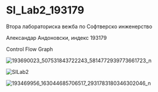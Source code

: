 # SI_Lab2_193179
Втора лабораториска вежба по Софтверско инженерство

Александар Андоновски, индекс 193179

Control Flow Graph

![193690023_507531843722243_5814772939773661723_n](https://user-images.githubusercontent.com/82409654/120229110-c1396800-c24c-11eb-843b-f7a618e5ceaa.png)


![SILab2](https://user-images.githubusercontent.com/82409654/120229111-c3032b80-c24c-11eb-877c-2bc6f21c8b28.png)


![193469956_163044685706517_2931783180346302046_n](https://user-images.githubusercontent.com/82409654/120229113-c39bc200-c24c-11eb-9613-47f76f4998a2.png)



